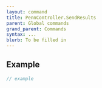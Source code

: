 ```yaml
---
layout: command
title: PennController.SendResults
parent: Global commands
grand_parent: Commands
syntax: ...
blurb: To be filled in
---
```


## Example

```javascript
// example
```